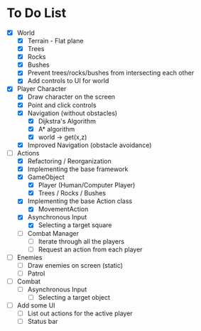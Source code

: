 # To Do List

- [x] World
  - [x] Terrain - Flat plane
  - [x] Trees
  - [x] Rocks
  - [x] Bushes
  - [x] Prevent trees/rocks/bushes from intersecting each other
  - [x] Add controls to UI for world
- [x] Player Character
  - [x] Draw character on the screen
  - [x] Point and click controls
  - [x] Navigation (without obstacles)
    - [x] Dijkstra's Algorithm
    - [x] A\* algorithm
    - [x] world -> get(x,z)
  - [x] Improved Navigation (obstacle avoidance)
- [ ] Actions
  - [x] Refactoring / Reorganization
  - [x] Implementing the base framework
  - [x] GameObject
    - [x] Player (Human/Computer Player)
    - [x] Trees / Rocks / Bushes
  - [x] Implementing the base Action class
    - [x] MovementAction
  - [x] Asynchronous Input
    - [x] Selecting a target square
  - [ ] Combat Manager
    - [ ] Iterate through all the players
    - [ ] Request an action from each player
- [ ] Enemies
  - [ ] Draw enemies on screen (static)
  - [ ] Patrol
- [ ] Combat
  - [ ] Asynchronous Input
    - [ ] Selecting a target object
- [ ] Add some UI
  - [ ] List out actions for the active player
  - [ ] Status bar
